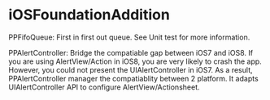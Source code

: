 iOSFoundationAddition
=====================

PPFifoQueue:
First in first out queue. See Unit test for more information.

PPAlertController:
Bridge the compatiable gap between iOS7 and iOS8. If you are using AlertView/Action in iOS8, you are very likely to crash the app. However, you could not present the UIAlertController in iOS7. As a result, PPAlertController manager the compatiablity between 2 platform. It adapts UIAlertController API to configure AlertView/Actionsheet.
